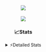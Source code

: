 
<div align="center">

<h1 align="center">
  <a href="https://git.io/typing-svg">
    <img src="https://readme-typing-svg.herokuapp.com/?lines=Hello,+There!+%F0%9F%91%8B;This+is+chicho.;Owner+on+Ocean;&center=true&size=25">
  </a>
</h1>
  
<p align="center">
  <img src="https://lanyard.cnrad.dev/api/852683595378196480" />
</p>

### 📈Stats
<details>
    <summary> ⚡Detailed Stats</summary>
    <br/>

<!--START_SECTION:waka-->
![Profile Views](http://img.shields.io/badge/Profile%20Views-0-blue)

**🐱 My Github Data** 

> 🏆 18 Contributions in the Year 2025
 > 
> 📦 340.9 kB Used in Github's Storage 
 > 
> 🚫 Not Opted to Hire
 > 
> 📜 17 Public Repositories 
 > 
> 🔑 15 Private Repositories  
 > 
**I'm a Night 🦉** 

```text
🌞 Morning    7 commits      ░░░░░░░░░░░░░░░░░░░░░░░░░   2.22% 
🌆 Daytime    48 commits     ███░░░░░░░░░░░░░░░░░░░░░░   15.19% 
🌃 Evening    131 commits    ██████████░░░░░░░░░░░░░░░   41.46% 
🌙 Night      130 commits    ██████████░░░░░░░░░░░░░░░   41.14%

```
📅 **I'm Most Productive on Tuesday** 

```text
Monday       29 commits     ██░░░░░░░░░░░░░░░░░░░░░░░   9.18% 
Tuesday      82 commits     ██████░░░░░░░░░░░░░░░░░░░   25.95% 
Wednesday    46 commits     ███░░░░░░░░░░░░░░░░░░░░░░   14.56% 
Thursday     55 commits     ████░░░░░░░░░░░░░░░░░░░░░   17.41% 
Friday       58 commits     ████░░░░░░░░░░░░░░░░░░░░░   18.35% 
Saturday     32 commits     ██░░░░░░░░░░░░░░░░░░░░░░░   10.13% 
Sunday       14 commits     █░░░░░░░░░░░░░░░░░░░░░░░░   4.43%

```


📊 **This Week I Spent My Time On** 

```text
⌚︎ Time Zone: America/Argentina/Buenos_Aires

💬 Programming Languages: 
TypeScript               22 hrs 29 mins      ████████████████████████░   97.89% 
JSON                     8 mins              ░░░░░░░░░░░░░░░░░░░░░░░░░   0.6% 
Bash                     8 mins              ░░░░░░░░░░░░░░░░░░░░░░░░░   0.6% 
Other                    6 mins              ░░░░░░░░░░░░░░░░░░░░░░░░░   0.47% 
Markdown                 3 mins              ░░░░░░░░░░░░░░░░░░░░░░░░░   0.25%

🔥 Editors: 
Cursor                   22 hrs 58 mins      █████████████████████████   100.0%

🐱‍💻 Projects: 
ocean-backend            22 hrs 33 mins      ████████████████████████░   98.18% 
Unknown Project          25 mins             ░░░░░░░░░░░░░░░░░░░░░░░░░   1.82%

💻 Operating System: 
Windows                  22 hrs 58 mins      █████████████████████████   100.0%

```

**I Mostly Code in JavaScript** 

```text
JavaScript               10 repos            ██████░░░░░░░░░░░░░░░░░░░   25.0% 
TypeScript               7 repos             ████░░░░░░░░░░░░░░░░░░░░░   17.5% 
HTML                     6 repos             ███░░░░░░░░░░░░░░░░░░░░░░   15.0% 
Java                     5 repos             ███░░░░░░░░░░░░░░░░░░░░░░   12.5% 
C#                       3 repos             ██░░░░░░░░░░░░░░░░░░░░░░░   7.5%

```



 Last Updated on 29/10/2025
<!--END_SECTION:waka-->
</details>
